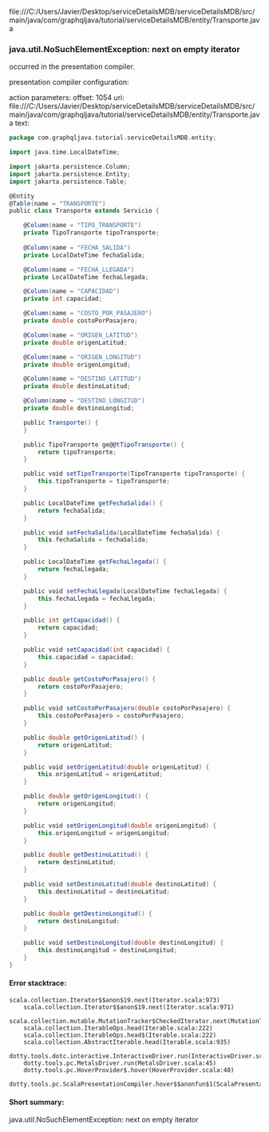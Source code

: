 file:///C:/Users/Javier/Desktop/serviceDetailsMDB/serviceDetailsMDB/src/main/java/com/graphqljava/tutorial/serviceDetailsMDB/entity/Transporte.java
### java.util.NoSuchElementException: next on empty iterator

occurred in the presentation compiler.

presentation compiler configuration:


action parameters:
offset: 1054
uri: file:///C:/Users/Javier/Desktop/serviceDetailsMDB/serviceDetailsMDB/src/main/java/com/graphqljava/tutorial/serviceDetailsMDB/entity/Transporte.java
text:
```scala
package com.graphqljava.tutorial.serviceDetailsMDB.entity;

import java.time.LocalDateTime;

import jakarta.persistence.Column;
import jakarta.persistence.Entity;
import jakarta.persistence.Table;

@Entity
@Table(name = "TRANSPORTE")
public class Transporte extends Servicio {

    @Column(name = "TIPO_TRANSPORTE")
    private TipoTransporte tipoTransporte;
    
    @Column(name = "FECHA_SALIDA")
    private LocalDateTime fechaSalida;

    @Column(name = "FECHA_LLEGADA")
    private LocalDateTime fechaLlegada;

    @Column(name = "CAPACIDAD")
    private int capacidad;

    @Column(name = "COSTO_POR_PASAJERO")
    private double costoPorPasajero;

    @Column(name = "ORIGEN_LATITUD")
    private double origenLatitud;

    @Column(name = "ORIGEN_LONGITUD")
    private double origenLongitud;

    @Column(name = "DESTINO_LATITUD")
    private double destinoLatitud;

    @Column(name = "DESTINO_LONGITUD")
    private double destinoLongitud;

    public Transporte() {
    }

    public TipoTransporte ge@@tTipoTransporte() {
        return tipoTransporte;
    }

    public void setTipoTransporte(TipoTransporte tipoTransporte) {
        this.tipoTransporte = tipoTransporte;
    }

    public LocalDateTime getFechaSalida() {
        return fechaSalida;
    }

    public void setFechaSalida(LocalDateTime fechaSalida) {
        this.fechaSalida = fechaSalida;
    }

    public LocalDateTime getFechaLlegada() {
        return fechaLlegada;
    }

    public void setFechaLlegada(LocalDateTime fechaLlegada) {
        this.fechaLlegada = fechaLlegada;
    }

    public int getCapacidad() {
        return capacidad;
    }

    public void setCapacidad(int capacidad) {
        this.capacidad = capacidad;
    }

    public double getCostoPorPasajero() {
        return costoPorPasajero;
    }

    public void setCostoPorPasajero(double costoPorPasajero) {
        this.costoPorPasajero = costoPorPasajero;
    }

    public double getOrigenLatitud() {
        return origenLatitud;
    }

    public void setOrigenLatitud(double origenLatitud) {
        this.origenLatitud = origenLatitud;
    }

    public double getOrigenLongitud() {
        return origenLongitud;
    }

    public void setOrigenLongitud(double origenLongitud) {
        this.origenLongitud = origenLongitud;
    }

    public double getDestinoLatitud() {
        return destinoLatitud;
    }

    public void setDestinoLatitud(double destinoLatitud) {
        this.destinoLatitud = destinoLatitud;
    }

    public double getDestinoLongitud() {
        return destinoLongitud;
    }

    public void setDestinoLongitud(double destinoLongitud) {
        this.destinoLongitud = destinoLongitud;
    }
}

```



#### Error stacktrace:

```
scala.collection.Iterator$$anon$19.next(Iterator.scala:973)
	scala.collection.Iterator$$anon$19.next(Iterator.scala:971)
	scala.collection.mutable.MutationTracker$CheckedIterator.next(MutationTracker.scala:76)
	scala.collection.IterableOps.head(Iterable.scala:222)
	scala.collection.IterableOps.head$(Iterable.scala:222)
	scala.collection.AbstractIterable.head(Iterable.scala:935)
	dotty.tools.dotc.interactive.InteractiveDriver.run(InteractiveDriver.scala:164)
	dotty.tools.pc.MetalsDriver.run(MetalsDriver.scala:45)
	dotty.tools.pc.HoverProvider$.hover(HoverProvider.scala:40)
	dotty.tools.pc.ScalaPresentationCompiler.hover$$anonfun$1(ScalaPresentationCompiler.scala:376)
```
#### Short summary: 

java.util.NoSuchElementException: next on empty iterator